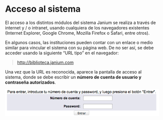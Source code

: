 # Acceso al sistema

El acceso a los distintos módulos del sistema Janium se realiza a través
de internet y / o intranet, usando cualquiera de los navegadores
existentes (Internet Explorer, Google Chrome, Mozilla Firefox o Safari,
entre otros).

En algunos casos, las instituciones pueden contar con un enlace o medio
similar para vincular el sistema con su página web. De no ser así, se
debe acceder usando la siguiente “URL tipo” en el navegador:

> http://biblioteca.janium.com

Una vez que la URL es reconocida, aparece la pantalla de acceso al
sistema, donde se debe escribir un **número de cuenta de usuario y
contraseña autorizados**.

![Pantalla de acceso al módulo](pantalla_acceso.png)


